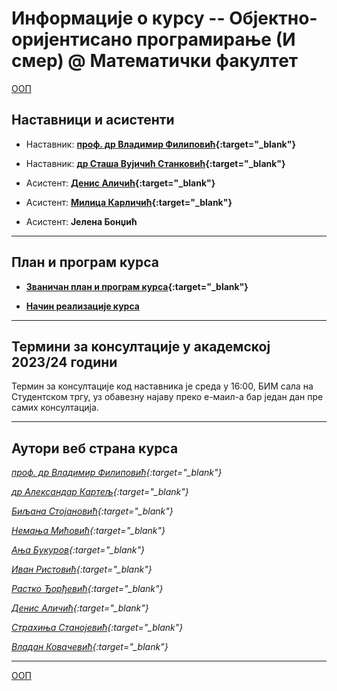 # Информације о курсу -- Објектно-оријентисано програмирање (И смер) @ Математички факултет

[ООП](../README.md)

## Наставници и асистенти  

* Наставник: **[проф. др Владимир Филиповић](https://vladofilipovic.github.io/index-en.html){:target="_blank"}**

* Наставник: **[др Сташа Вујичић Станковић](https://www.stasa.in.rs/){:target="_blank"}**

* Асистент: **[Денис Аличић](http://poincare.matf.bg.ac.rs/~denis.alicic/){:target="_blank"}**

* Асистент: **[Милица Карличић](http://www.matf.bg.ac.rs/p/milica-karlicic/pocetna/){:target="_blank"}**

* Асистент: **Јелена Бонџић**

---

## План и програм курса

* **[Званичан план и програм курса](http://www.math.rs/files/P102_-_Objektno_orijentisano_programiranje.pdf){:target="_blank"}**

* **[Начин реализације курса](Nacin-realizacije-kursa.md)**

---

## Термини за консултације у академској 2023/24 години

Термин за консултације код наставника је среда у 16:00, БИМ сала на Студентском тргу, уз обавезну најаву преко е-маил-а бар један дан пре самих консултација.


---

## Аутори веб страна курса

  *[проф. др Владимир Филиповић](https://vladofilipovic.github.io/index-en.html){:target="_blank"}*

  *[др Александар Картељ](http://poincare.matf.bg.ac.rs/~kartelj/){:target="_blank"}*

  *[Биљана Стојановић](http://poincare.matf.bg.ac.rs/~biljana/){:target="_blank"}*

  *[Немања Мићовић](http://poincare.matf.bg.ac.rs/~nemanja_micovic/){:target="_blank"}*

  *[Ања Букуров](http://poincare.matf.bg.ac.rs/~anja_bukurov/){:target="_blank"}*

  *[Иван Ристовић](http://poincare.matf.bg.ac.rs/~ivan_ristovic/){:target="_blank"}*

  *[Растко Ђорђевић](http://www.matf.bg.ac.rs/p/rastko-djordjevic/pocetna/){:target="_blank"}*

  *[Денис Аличић](http://www.matf.bg.ac.rs/~denis_alicic/){:target="_blank"}*

  *[Страхиња Станојевић](http://poincare.matf.bg.ac.rs/~strahinja_stanojevic/){:target="_blank"}*

  *[Владан Ковачевић](http://poincare.matf.bg.ac.rs/~vladan_kovacevic/){:target="_blank"}*

---

[ООП](../README.md)